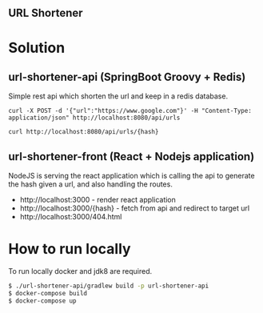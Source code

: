 ## URL Shortener

# Solution

## url-shortener-api  (SpringBoot Groovy + Redis)

Simple rest api which shorten the url and keep in a redis database.

```shell 
curl -X POST -d '{"url":"https://www.google.com"}' -H "Content-Type: application/json" http://localhost:8080/api/urls
```

```shell 
curl http://localhost:8080/api/urls/{hash}
```

## url-shortener-front (React + Nodejs application)

NodeJS is serving the react application which is calling the api to generate the hash given a url, and also handling the routes.

* http://localhost:3000 - render react application
* http://localhost:3000/{hash} - fetch from api and redirect to target url 
* http://localhost:3000/404.html


# How to run locally

To run locally docker and jdk8 are required.

```sh
$ ./url-shortener-api/gradlew build -p url-shortener-api
$ docker-compose build
$ docker-compose up
```
